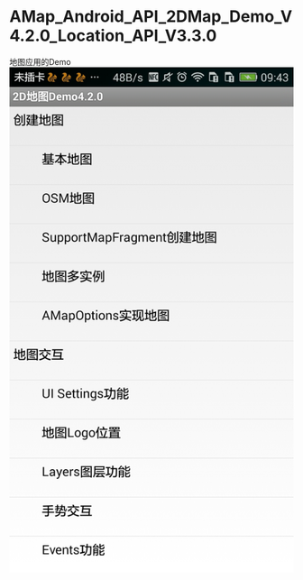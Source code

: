 # AMap_Android_API_2DMap_Demo_V4.2.0_Location_API_V3.3.0
地图应用的Demo
![地图应用的Demo](https://github.com/Rachel-hsw/AMap_Android_API_2DMap_Demo_V4.2.0_Location_API_V3.3.0/blob/master/res/Screenshots/Screenshot_2017-09-14-09-43-28.jpeg)
